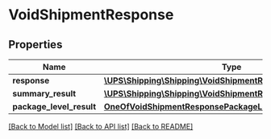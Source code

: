 # VoidShipmentResponse

## Properties
Name | Type | Description | Notes
------------ | ------------- | ------------- | -------------
**response** | [**\UPS\Shipping\Shipping\VoidShipmentResponseResponse**](VoidShipmentResponseResponse.md) |  | 
**summary_result** | [**\UPS\Shipping\Shipping\VoidShipmentResponseSummaryResult**](VoidShipmentResponseSummaryResult.md) |  | 
**package_level_result** | [**OneOfVoidShipmentResponsePackageLevelResult**](OneOfVoidShipmentResponsePackageLevelResult.md) |  | [optional] 

[[Back to Model list]](../../README.md#documentation-for-models) [[Back to API list]](../../README.md#documentation-for-api-endpoints) [[Back to README]](../../README.md)

